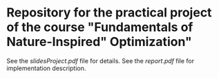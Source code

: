# Repository for the practical project of the course "Fundamentals of Nature-Inspired" Optimization"

See the *slidesProject.pdf* file for details. 
See the *report.pdf* file for implementation description.
